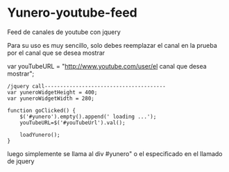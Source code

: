# Yunero-youtube-feed
Feed de canales de youtube con jquery

Para su uso es muy sencillo,  solo debes reemplazar el canal en la prueba por el canal que se desea mostrar



var youTubeURL = "http://www.youtube.com/user/el canal que desea mostrar";
	

	/jquery call---------------------------------------
	var yuneroWidgetHeight = 400; 
	var yuneroWidgetWidth = 280; 
	
	function goClicked() {
		$('#yunero').empty().append(' loading ...');
		youTubeURL=$('#youTubeUrl').val();
		
		loadYunero();
	}


 luego simplemente se llama al div #yunero" o el especificado  en el llamado  de jquery



